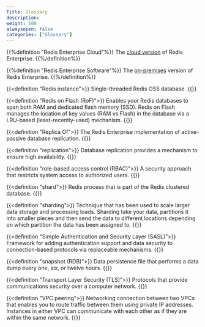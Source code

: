 ```yaml
---
Title: Glossary
description:
weight: 100
alwaysopen: false
categories: ["Glossary"]
---
```

<dl class="glossary">

{{%definition "Redis Enterprise Cloud"%}}
The [cloud version]() of Redis Enterprise.
{{%/definition%}}

{{%definition "Redis Enterprise Software"%}}
The [on-premises]() version of Redis Enterprise.
{{%/definition%}}

{{<definition "Redis instance">}}
Single-threaded Redis OSS database.
{{</definition>}}

{{<definition "Redis on Flash (RoF)">}}
Enables your Redis databases to span both RAM and dedicated flash memory (SSD). Redis on Flash manages the location of key values (RAM vs Flash) in the database via a LRU-based (least-recently-used) mechanism. 
{{</definition>}}

{{<definition "Replica Of">}}
The Redis Enterprise implementation of active-passive database replication.
{{</definition>}}

{{<definition "replication">}}
Database replication provides a mechanism to ensure high availability. 
{{</definition>}}

{{<definition "role-based access control (RBAC)">}}
A security approach that restricts system access to authorized users.
{{</definition>}}

{{<definition "shard">}}
Redis process that is part of the Redis clustered database.
{{</definition>}}

{{<definition "sharding">}}
Technique that has been used to scale larger data storage and processing loads. Sharding take your data, partitions it into smaller pieces and then send the data to different locations depending on which partition the data has been assigned to.
{{</definition>}}

{{<definition "Simple Authentication and Security Layer (SASL)">}}
Framework for adding authentication support and data security to connection-based protocols via replaceable mechanisms.
{{</definition>}}

{{<definition "snapshot (RDB)">}}
Data persistence file that performs a data dump every one, six, or twelve hours.
{{</definition>}}

{{<definition "Transport Layer Security (TLS)">}}
Protocols that provide communications security over a computer network.
{{</definition>}}

{{<definition "VPC peering">}}
Networking connection between two VPCs that enables you to route traffic between them using private IP addresses. Instances in either VPC can communicate with each other as if they are within the same network.
{{</definition>}}


</dl>